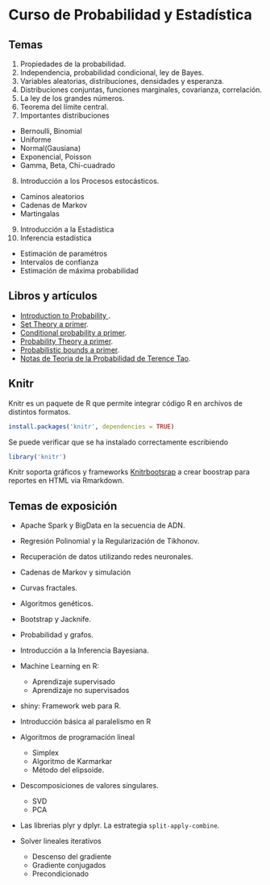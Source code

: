 # Curso de Probabilidad y Estadística

## Temas

1. Propiedades de la probabilidad.
2. Independencia, probabilidad condicional, ley de Bayes.
3. Variables aleatorias, distribuciones, densidades y esperanza.
4. Distribuciones conjuntas, funciones marginales, covarianza, correlación.
5. La ley de los grandes números.
6. Teorema del límite central.
7. Importantes distribuciones
  * Bernoulli, Binomial
  * Uniforme
  * Normal(Gausiana)
  * Exponencial, Poisson
  * Gamma, Beta, Chi-cuadrado
8.  Introducción  a los Procesos estocásticos.
  * Caminos aleatorios
  * Cadenas de Markov
  * Martingalas
9. Introducción a la Estadística
10. Inferencia estadística
  * Estimación de paramétros
  * Intervalos de confianza
  * Estimación de máxima probabilidad

## Libros y artículos

- [Introduction to Probability ](http://www.dartmouth.edu/~chance/teaching_aids/books_articles/probability_book/pdf.html).
- [Set Theory a primer](https://jeremykun.com/2011/07/09/set-theory-a-primer/).
- [Conditional probability a primer](https://jeremykun.com/2013/03/28/conditional-partitioned-probability-a-primer/).
- [Probability Theory a primer](https://jeremykun.com/2013/01/04/probability-theory-a-primer/).
- [Probabilistic bounds a primer](https://jeremykun.com/2013/04/15/probabilistic-bounds-a-primer/).
- [Notas de Teoria de la Probabilidad de Terence Tao](https://terrytao.wordpress.com/2015/09/29/275a-notes-0-foundations-of-probability-theory/).

## Knitr

Knitr es un paquete de R que permite integrar código R en archivos de distintos formatos.

```r
install.packages('knitr', dependencies = TRUE)
```
Se puede verificar que se ha instalado correctamente escribiendo

```r
library('knitr')
```
Knitr soporta gráficos y frameworks  [Knitrbootsrap](www.jimhester.com/knitrBoostrap) a crear boostrap para reportes en HTML via Rmarkdown. 


## Temas de exposición 

* Apache Spark y BigData en la secuencia de ADN.
* Regresión Polinomial y la Regularización de Tikhonov.
* Recuperación de datos utilizando redes neuronales.
* Cadenas de Markov y simulación
* Curvas fractales.
* Algoritmos genéticos.
* Bootstrap y Jacknife.
* Probabilidad y grafos.
* Introducción a la Inferencia Bayesiana.
* Machine Learning en R:
	- Aprendizaje supervisado
	- Aprendizaje no supervisados

* shiny: Framework web para R. 
* Introducción básica al paralelismo en R
* Algoritmos de programación lineal
	* Simplex
	* Algoritmo de Karmarkar
	* Método del elipsoide.

* Descomposiciones de valores singulares.
	* SVD
	* PCA

* Las librerias plyr y dplyr. La estrategia `split-apply-combine`.
* Solver lineales iterativos
	* Descenso del gradiente
	* Gradiente conjugados
	* Precondicionado
